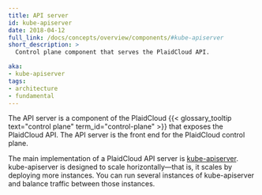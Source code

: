 ```yaml
---
title: API server
id: kube-apiserver
date: 2018-04-12
full_link: /docs/concepts/overview/components/#kube-apiserver
short_description: >
  Control plane component that serves the PlaidCloud API.

aka:
- kube-apiserver
tags:
- architecture
- fundamental
---
```

 The API server is a component of the PlaidCloud
{{< glossary_tooltip text="control plane" term_id="control-plane" >}} that exposes the PlaidCloud API.
The API server is the front end for the PlaidCloud control plane.

<!--more-->

The main implementation of a PlaidCloud API server is [kube-apiserver](/docs/reference/generated/kube-apiserver/).
kube-apiserver is designed to scale horizontally&mdash;that is, it scales by deploying more instances.
You can run several instances of kube-apiserver and balance traffic between those instances.
